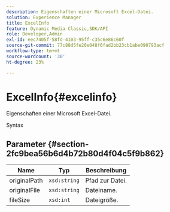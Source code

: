 ```yaml
---
description: Eigenschaften einer Microsoft Excel-Datei.
solution: Experience Manager
title: ExcelInfo
feature: Dynamic Media Classic,SDK/API
role: Developer,Admin
exl-id: eec7405f-58fd-4103-95ff-c35c6e86c60f
source-git-commit: 77c88d5fe20e048f6fad2bb23cb1abe090793acf
workflow-type: tm+mt
source-wordcount: '30'
ht-degree: 23%

---
```


# ExcelInfo{#excelinfo}

Eigenschaften einer Microsoft Excel-Datei.

Syntax

## Parameter {#section-2fc9bea56b6d4b72b80d4f04c5f9b862}

| Name | Typ | Beschreibung |
|---|---|---|
| originalPath | `xsd:string` | Pfad zur Datei. |
| originalFile | `xsd:string` | Dateiname. |
| fileSize | `xsd:int` | Dateigröße. |
